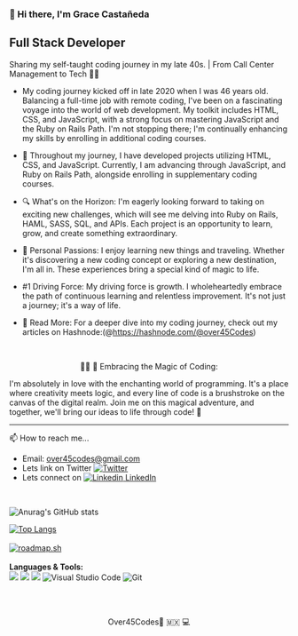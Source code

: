 ###  👋 Hi there, I'm Grace Castañeda

## Full Stack Developer

Sharing my self-taught coding journey in my late 40s. | From Call Center Management to Tech 🚀✨
- My coding journey kicked off in late 2020 when I was 46 years old. Balancing a full-time job with remote coding, I've been on a fascinating voyage into the world of web development. My toolkit includes HTML, CSS, and JavaScript, with a strong focus on mastering JavaScript and the Ruby on Rails Path. I'm not stopping there; I'm continually enhancing my skills by enrolling in additional coding courses.
- 🌱 Throughout my journey, I have developed projects utilizing HTML, CSS, and JavaScript. Currently, I am advancing through JavaScript, and Ruby on Rails Path, alongside enrolling in supplementary coding courses. 
- 🔍 What's on the Horizon: 
I'm eagerly looking forward to taking on exciting new challenges, which will see me delving into Ruby on Rails, HAML, SASS, SQL, and APIs. Each project is an opportunity to learn, grow, and create something extraordinary.

- 💖 Personal Passions: 
I enjoy learning new things and traveling. Whether it's discovering a new coding concept or exploring a new destination, I'm all in. These experiences bring a special kind of magic to life.

- #1 Driving Force:
My driving force is growth. I wholeheartedly embrace the path of continuous learning and relentless improvement. It's not just a journey; it's a way of life. 

- 📖 Read More:
For a deeper dive into my coding journey, check out my articles on Hashnode:(@https://hashnode.com/@over45Codes) 
<br>
<p align="center">
👩🏻‍ 🌺 Embracing the Magic of Coding:

I'm absolutely in love with the enchanting world of programming. It's a place where creativity meets logic, and every line of code is a brushstroke on the canvas of the digital realm. Join me on this magical adventure, and together, we'll bring our ideas to life through code! 💫</p>

********
📫 How to reach me... 
- Email: over45codes@gmail.com
- Lets link on Twitter [![Twitter](https://img.shields.io/twitter/url/https/twitter.com/cloudposse.svg?style=social&label=Follow%20%40over45Codes)](https://twitter.com/over45Codes)
- Lets connect on [![Linkedin](https://i.stack.imgur.com/gVE0j.png) LinkedIn](https://www.linkedin.com/in/castanedagrace/)
<br>


![Anurag's GitHub stats](https://github-readme-stats.vercel.app/api?username=over45Codes&show_icons=true&theme=radical)
<br>

[![Top Langs](https://github-readme-stats.vercel.app/api/top-langs/?username=over45Codes)](https://github.com/anuraghazra/github-readme-stats) <br> <br>
[![roadmap.sh](https://api.roadmap.sh/v1-badge/wide/64975e8cd99c9d6731933b40?variant=dark)](https://roadmap.sh)
<br>
<br>
**Languages & Tools:**
<br>
<img src="https://img.shields.io/badge/HTML5-E34F26?style=for-the-badge&logo=html5&logoColor=white" /> <img src="https://img.shields.io/badge/CSS3-1572B6?style=for-the-badge&logo=css3&logoColor=white" /> <img src="https://img.shields.io/badge/JavaScript-F7DF1E?style=for-the-badge&logo=javascript&logoColor=black" /> ![Visual Studio Code](https://img.shields.io/badge/Visual%20Studio%20Code-0078d7.svg?style=for-the-badge&logo=visual-studio-code&logoColor=white)
![Git](https://img.shields.io/badge/git-%23F05033.svg?style=for-the-badge&logo=git&logoColor=white)

<br><br>
<p align="center">
Over45Codes💜 🇲🇽 💻 
<!--
**Gracii/gracii** is a ✨ _special_ ✨ repository because its `README.md` (this file) appears on your GitHub profile.
**Technolgy Stack:**

sharing my self-taught coding journey in my late 40s. | From Call Center Management to Tech 🚀✨


<img src="https://img.shields.io/badge/HTML5-E34F26?style=for-the-badge&logo=html5&logoColor=white" /> <img src="https://img.shields.io/badge/CSS3-1572B6?style=for-the-badge&logo=css3&logoColor=white" /> <img src="https://img.shields.io/badge/JavaScript-F7DF1E?style=for-the-badge&logo=javascript&logoColor=black" />

<p align="center">
<img src="https://user-images.githubusercontent.com/26774028/205184472-ca310add-53b1-43bf-8113-e5901b914878.png" data-canonical-src="[https://gyazo.com/eb5c5741b6a9a16c692170a41a49c858.png](https://user-images.githubusercontent.com/26774028/205184472-ca310add-53b1-43bf-8113-e5901b914878.png)" width="300" height="300" /></p>

Over45Codes 💜 🇲🇽 💻 



#SoftwareEngineerInMaking #NeverTooLateToCode 🚀✨
Here are some ideas to get you started:

- 🔭 I’m currently learning new technical Software Development skills.
- 🌱 I’m currently learning French Language!
- 👯 I’m looking to collaborate to Open Source Project.

- 🤔 I’m looking for help with ...
- 💬 Ask me about ...
- 📫 How to reach me: ...
- 😄 Pronouns: ...
- ⚡ Fun fact: ...
- 🔭 I’m currently learning new technical Software Development skills.

[![Challenge | 100 Days of Code](https://img.shields.io/static/v1?label=Challenge&labelColor=384357&message=100%20Days%20of%20Code&color=00b4ee&style=for-the-badge&link=https://www.https://leonnoel.com/100devs/)](https://https://leonnoel.com/100devs/)


<!--
**over45Codes/over45Codes** is a ✨ _special_ ✨ repository because its `README.md` (this file) appears on your GitHub profile.

Here are some ideas to get you started:

- 🔭 I’m currently working on ...
- 🌱 I’m currently learning ...
- 👯 I’m looking to collaborate on ...
- 🤔 I’m looking for help with ...
- 💬 Ask me about ...
- 📫 How to reach me: ...
- 😄 Pronouns: ...
- ⚡ Fun fact: ...
-->
